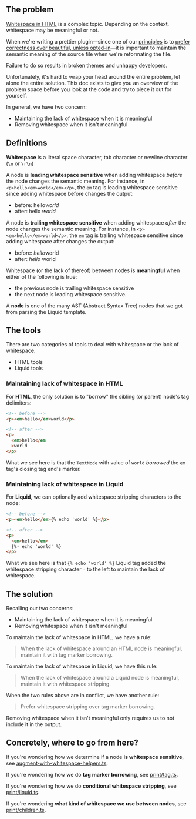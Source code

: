 ## The problem

[Whitespace in HTML](https://developer.mozilla.org/en-US/docs/Web/API/Document_Object_Model/Whitespace) is a complex topic. Depending on the context, whitespace may be meaningful or not.

When we're writing a prettier plugin—since one of our [principles](principles/index.md) is to [prefer correctness over beautiful, unless opted-in](principles/prefer-correctness.md)—it is important to maintain the semantic meaning of the source file when we're reformating the file.

Failure to do so results in broken themes and unhappy developers.

Unfortunately, it's hard to wrap your head around the entire problem, let alone the entire solution. This doc exists to give you an overview of the problem space before you look at the code and try to piece it out for yourself.

In general, we have two concern:
- Maintaining the lack of whitespace when it is meaningful
- Removing whitespace when it isn't meaningful

## Definitions

**Whitespace** is a literal space character, tab character or newline character (`\n` or `\r\n`)

A node is **leading whitespace sensitive** when adding whitespace *before* the node changes the semantic meaning. For instance, in `<p>hello<em>world</em></p>`, the `em` tag is leading whitespace sensitive since adding whitespace before changes the output:
- before: hello<em>world</em>
- after: hello <em>world</em>

A node is **trailing whitespace sensitive** when adding whitespace *after* the node changes the semantic meaning. For instance, in `<p><em>hello</em>world</p>`, the `em` tag is trailing whitespace sensitive since adding whitespace after changes the output:
- before: <em>hello</em>world
- after: <em>hello</em> world

Whitespace (or the lack of thereof) between nodes is **meaningful** when either of the following is true:
- the previous node is trailing whitespace sensitive
- the next node is leading whitespace sensitive.

A **node** is one of the many AST (Abstract Syntax Tree) nodes that we got from parsing the Liquid template.

## The tools

There are two categories of tools to deal with whitespace or the lack of whitespace.
- HTML tools
- Liquid tools

### Maintaining lack of whitespace in HTML

For **HTML**, the only solution is to "borrow" the sibling (or parent) node's tag delimiters:

```html
<!-- before -->
<p><em>hello</em>world</p>

<!-- after -->
<p>
  <em>hello</em
  >world
</p>
```

What we see here is that the `TextNode` with value of `world` _borrowed_ the `em` tag's closing tag end's marker.

### Maintaining lack of whitespace in Liquid

For **Liquid**, we can optionally add whitespace stripping characters to the node:

```html
<!-- before -->
<p><em>hello</em>{% echo 'world' %}</p>

<!-- after -->
<p>
  <em>hello</em>
  {%- echo 'world' %}
</p>
```

What we see here is that `{% echo 'world' %}` Liquid tag added the whitespace stripping character `-` to the left to maintain the lack of whitespace.

## The solution

Recalling our two concerns:
- Maintaining the lack of whitespace when it is meaningful
- Removing whitespace when it isn't meaningful

To maintain the lack of whitespace in HTML, we have a rule:

> When the lack of whitespace around an HTML node is meaningful, maintain it with tag marker borrowing.

To maintain the lack of whitespace in Liquid, we have this rule:

> When the lack of whitespace around a Liquid node is meaningful, maintain it with whitespace stripping.

When the two rules above are in conflict, we have another rule:

> Prefer whitespace stripping over tag marker borrowing.

Removing whitespace when it isn't meaningful only requires us to not include it in the output.

## Concretely, where to go from here?

If you're wondering how we determine if a node **is whitespace sensitive**, see [augment-with-whitespace-helpers.ts](../src/printer/preprocess/augment-with-whitespace-helpers.ts).

If you're wondering how we do **tag marker borrowing**, see [print/tag.ts](../src/printer/print/tag.ts).

If you're wondering how we do **conditional whitespace stripping**, see [print/liquid.ts](../src/printer/print/liquid.ts).

If you're wondering **what kind of whitespace we use between nodes**, see [print/children.ts](../src/printer/print/children.ts).
